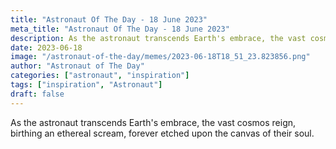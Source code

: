 ```yaml
---
title: "Astronaut Of The Day - 18 June 2023"
meta_title: "Astronaut Of The Day - 18 June 2023"
description: As the astronaut transcends Earth's embrace, the vast cosmos reign, birthing an ethereal scream, forever etched upon the canvas of their soul.
date: 2023-06-18
image: "/astronaut-of-the-day/memes/2023-06-18T18_51_23.823856.png"
author: "Astronaut of The Day"
categories: ["astronaut", "inspiration"]
tags: ["inspiration", "Astronaut"]
draft: false
---
```

As the astronaut transcends Earth's embrace, the vast cosmos reign, birthing an ethereal scream, forever etched upon the canvas of their soul.
        
